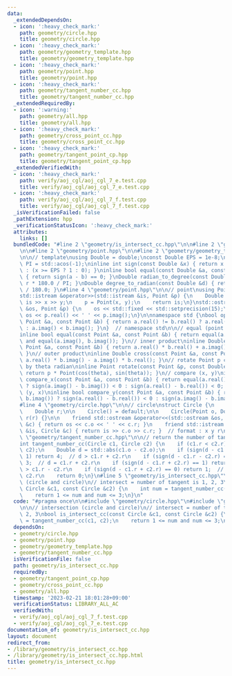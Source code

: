 ```yaml
---
data:
  _extendedDependsOn:
  - icon: ':heavy_check_mark:'
    path: geometry/circle.hpp
    title: geometry/circle.hpp
  - icon: ':heavy_check_mark:'
    path: geometry/geometry_template.hpp
    title: geometry/geometry_template.hpp
  - icon: ':heavy_check_mark:'
    path: geometry/point.hpp
    title: geometry/point.hpp
  - icon: ':heavy_check_mark:'
    path: geometry/tangent_number_cc.hpp
    title: geometry/tangent_number_cc.hpp
  _extendedRequiredBy:
  - icon: ':warning:'
    path: geometry/all.hpp
    title: geometry/all.hpp
  - icon: ':heavy_check_mark:'
    path: geometry/cross_point_cc.hpp
    title: geometry/cross_point_cc.hpp
  - icon: ':heavy_check_mark:'
    path: geometry/tangent_point_cp.hpp
    title: geometry/tangent_point_cp.hpp
  _extendedVerifiedWith:
  - icon: ':heavy_check_mark:'
    path: verify/aoj_cgl/aoj_cgl_7_e.test.cpp
    title: verify/aoj_cgl/aoj_cgl_7_e.test.cpp
  - icon: ':heavy_check_mark:'
    path: verify/aoj_cgl/aoj_cgl_7_f.test.cpp
    title: verify/aoj_cgl/aoj_cgl_7_f.test.cpp
  _isVerificationFailed: false
  _pathExtension: hpp
  _verificationStatusIcon: ':heavy_check_mark:'
  attributes:
    links: []
  bundledCode: "#line 2 \"geometry/is_intersect_cc.hpp\"\n\n#line 2 \"geometry/circle.hpp\"\
    \n\n#line 2 \"geometry/point.hpp\"\n\n#line 2 \"geometry/geometry_template.hpp\"\
    \n\n// template\nusing Double = double;\nconst Double EPS = 1e-8;\nconst Double\
    \ PI = std::acos(-1);\ninline int sign(const Double &x) { return x <= -EPS ? -1\
    \ : (x >= EPS ? 1 : 0); }\ninline bool equal(const Double &a, const Double &b)\
    \ { return sign(a - b) == 0; }\nDouble radian_to_degree(const Double &r) { return\
    \ r * 180.0 / PI; }\nDouble degree_to_radian(const Double &d) { return d * PI\
    \ / 180.0; }\n#line 4 \"geometry/point.hpp\"\n\n// point\nusing Point = std::complex<Double>;\n\
    std::istream &operator>>(std::istream &is, Point &p) {\n    Double x, y;\n   \
    \ is >> x >> y;\n    p = Point(x, y);\n    return is;\n}\nstd::ostream &operator<<(std::ostream\
    \ &os, Point &p) {\n    os << std::fixed << std::setprecision(15);\n    return\
    \ os << p.real() << ' ' << p.imag();\n}\n\nnamespace std {\nbool operator<(const\
    \ Point &a, const Point &b) { return a.real() != b.real() ? a.real() < b.real()\
    \ : a.imag() < b.imag(); }\n}  // namespace std\n\n// equal (point and point)\n\
    inline bool equal(const Point &a, const Point &b) { return equal(a.real(), b.real())\
    \ and equal(a.imag(), b.imag()); }\n// inner product\ninline Double dot(const\
    \ Point &a, const Point &b) { return a.real() * b.real() + a.imag() * b.imag();\
    \ }\n// outer product\ninline Double cross(const Point &a, const Point &b) { return\
    \ a.real() * b.imag() - a.imag() * b.real(); }\n// rotate Point p counterclockwise\
    \ by theta radian\ninline Point rotate(const Point &p, const Double &theta) {\
    \ return p * Point(cos(theta), sin(theta)); }\n// compare (x, y)\ninline bool\
    \ compare_x(const Point &a, const Point &b) { return equal(a.real(), b.real())\
    \ ? sign(a.imag() - b.imag()) < 0 : sign(a.real() - b.real()) < 0; }\n// compare\
    \ (y, x)\ninline bool compare_y(const Point &a, const Point &b) { return equal(a.imag(),\
    \ b.imag()) ? sign(a.real() - b.real()) < 0 : sign(a.imag() - b.imag()) < 0; }\n\
    #line 4 \"geometry/circle.hpp\"\n\n// circle\nstruct Circle {\n    Point o;\n\
    \    Double r;\n\n    Circle() = default;\n\n    Circle(Point o, Double r) : o(o),\
    \ r(r) {}\n\n    friend std::ostream &operator<<(std::ostream &os, const Circle\
    \ &c) { return os << c.o << ' ' << c.r; }\n    friend std::istream &operator>>(std::istream\
    \ &is, Circle &c) { return is >> c.o >> c.r; }  // format : x y r\n};\n#line 3\
    \ \"geometry/tangent_number_cc.hpp\"\n\n// return the number of tangent\n// http://judge.u-aizu.ac.jp/onlinejudge/description.jsp?id=CGL_7_A\n\
    int tangent_number_cc(Circle c1, Circle c2) {\n    if (c1.r < c2.r) std::swap(c1,\
    \ c2);\n    Double d = std::abs(c1.o - c2.o);\n    if (sign(d - c1.r - c2.r) ==\
    \ 1) return 4;  // d > c1.r + c2.r\n    if (sign(d - c1.r - c2.r) == 0) return\
    \ 3;  // d = c1.r + c2.r\n    if (sign(d - c1.r + c2.r) == 1) return 2;  // d\
    \ > c1.r - c2.r\n    if (sign(d - c1.r + c2.r) == 0) return 1;  // d = c1.r -\
    \ c2.r\n    return 0;\n}\n#line 5 \"geometry/is_intersect_cc.hpp\"\n\n// intersection\
    \ (circle and circle)\n// intersect = number of tangent is 1, 2, 3\nbool is_intersect_cc(const\
    \ Circle &c1, const Circle &c2) {\n    int num = tangent_number_cc(c1, c2);\n\
    \    return 1 <= num and num <= 3;\n}\n"
  code: "#pragma once\n\n#include \"geometry/circle.hpp\"\n#include \"geometry/tangent_number_cc.hpp\"\
    \n\n// intersection (circle and circle)\n// intersect = number of tangent is 1,\
    \ 2, 3\nbool is_intersect_cc(const Circle &c1, const Circle &c2) {\n    int num\
    \ = tangent_number_cc(c1, c2);\n    return 1 <= num and num <= 3;\n}"
  dependsOn:
  - geometry/circle.hpp
  - geometry/point.hpp
  - geometry/geometry_template.hpp
  - geometry/tangent_number_cc.hpp
  isVerificationFile: false
  path: geometry/is_intersect_cc.hpp
  requiredBy:
  - geometry/tangent_point_cp.hpp
  - geometry/cross_point_cc.hpp
  - geometry/all.hpp
  timestamp: '2023-02-21 18:01:28+09:00'
  verificationStatus: LIBRARY_ALL_AC
  verifiedWith:
  - verify/aoj_cgl/aoj_cgl_7_f.test.cpp
  - verify/aoj_cgl/aoj_cgl_7_e.test.cpp
documentation_of: geometry/is_intersect_cc.hpp
layout: document
redirect_from:
- /library/geometry/is_intersect_cc.hpp
- /library/geometry/is_intersect_cc.hpp.html
title: geometry/is_intersect_cc.hpp
---
```

